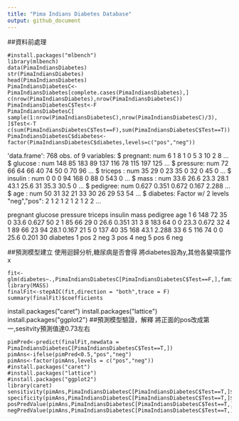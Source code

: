 ```yaml
---
title: "Pima Indians Diabetes Database"
output: github_document
---
```

##資料前處理
```{r setup, include=FALSE}
#install.packages("mlbench")
library(mlbench)
data(PimaIndiansDiabetes)
str(PimaIndiansDiabetes) 
head(PimaIndiansDiabetes)
PimaIndiansDiabetesC<-
PimaIndiansDiabetes[complete.cases(PimaIndiansDiabetes),]
c(nrow(PimaIndiansDiabetes),nrow(PimaIndiansDiabetesC))
PimaIndiansDiabetesC$Test<-F
PimaIndiansDiabetesC[
sample(1:nrow(PimaIndiansDiabetesC),nrow(PimaIndiansDiabetesC)/3),
]$Test<-T
c(sum(PimaIndiansDiabetesC$Test==F),sum(PimaIndiansDiabetesC$Test==T))
PimaIndiansDiabetesC$diabetes<-factor(PimaIndiansDiabetesC$diabetes,levels=c("pos","neg"))
```
'data.frame':	768 obs. of  9 variables:
 $ pregnant: num  6 1 8 1 0 5 3 10 2 8 ...
  $ glucose : num  148 85 183 89 137 116 78 115 197 125 ...
 $ pressure: num  72 66 64 66 40 74 50 0 70 96 ...
  $ triceps : num  35 29 0 23 35 0 32 0 45 0 ...
  $ insulin : num  0 0 0 94 168 0 88 0 543 0 ...
  $ mass    : num  33.6 26.6 23.3 28.1 43.1 25.6 31 35.3 30.5 0 ...
  $ pedigree: num  0.627 0.351 0.672 0.167 2.288 ...
 $ age     : num  50 31 32 21 33 30 26 29 53 54 ...
 $ diabetes: Factor w/ 2 levels "neg","pos": 2 1 2 1 2 1 2 1 2 2 ...
 
   pregnant glucose pressure triceps insulin mass pedigree age
1        6     148       72      35       0 33.6    0.627  50
2        1      85       66      29       0 26.6    0.351  31
3        8     183       64       0       0 23.3    0.672  32
4        1      89       66      23      94 28.1    0.167  21
5        0     137       40      35     168 43.1    2.288  33
6        5     116       74       0       0 25.6    0.201  30
  diabetes
1      pos
2      neg
3      pos
4      neg
5      pos
6      neg
 

##預測模型建立
使用迴歸分析,糖尿病是否會得
將diabetes設為y,其他各變項當作x

```{r cars}
fit<-glm(diabetes~.,PimaIndiansDiabetesC[PimaIndiansDiabetesC$Test==F,],family="binomial")
library(MASS)
finalFit<-stepAIC(fit,direction = "both",trace = F)
summary(finalFit)$coefficients
```

install.packages("caret")
install.packages("lattice")
install.packages("ggplot2")
##預測模型驗證，解釋
將正面的pos改成第一,sesitvity預測值達0.73左右
```{r pressure, echo=FALSE}
pimPred<-predict(finalFit,newdata = PimaIndiansDiabetesC[PimaIndiansDiabetesC$Test==T,])
pimAns<-ifelse(pimPred<0.5,"pos","neg") 
pimAns<-factor(pimAns,levels = c("pos","neg"))
#install.packages("caret")
#install.packages("lattice")
#install.packages("ggplot2")
library(caret)
sensitivity(pimAns,PimaIndiansDiabetesC[PimaIndiansDiabetesC$Test==T,]$diabetes)
specificity(pimAns,PimaIndiansDiabetesC[PimaIndiansDiabetesC$Test==T,]$diabetes)
posPredValue(pimAns,PimaIndiansDiabetesC[PimaIndiansDiabetesC$Test==T,]$diabetes)
negPredValue(pimAns,PimaIndiansDiabetesC[PimaIndiansDiabetesC$Test==T,]$diabetes)
```








